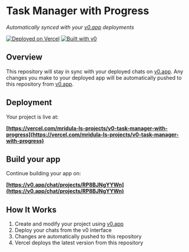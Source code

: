 # Task Manager with Progress

*Automatically synced with your [v0.app](https://v0.app) deployments*

[![Deployed on Vercel](https://img.shields.io/badge/Deployed%20on-Vercel-black?style=for-the-badge&logo=vercel)](https://vercel.com/mridula-ls-projects/v0-task-manager-with-progress)
[![Built with v0](https://img.shields.io/badge/Built%20with-v0.app-black?style=for-the-badge)](https://v0.app/chat/projects/RP8BJNgYYWn)

## Overview

This repository will stay in sync with your deployed chats on [v0.app](https://v0.app).
Any changes you make to your deployed app will be automatically pushed to this repository from [v0.app](https://v0.app).

## Deployment

Your project is live at:

**[https://vercel.com/mridula-ls-projects/v0-task-manager-with-progress](https://vercel.com/mridula-ls-projects/v0-task-manager-with-progress)**

## Build your app

Continue building your app on:

**[https://v0.app/chat/projects/RP8BJNgYYWn](https://v0.app/chat/projects/RP8BJNgYYWn)**

## How It Works

1. Create and modify your project using [v0.app](https://v0.app)
2. Deploy your chats from the v0 interface
3. Changes are automatically pushed to this repository
4. Vercel deploys the latest version from this repository
